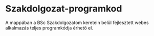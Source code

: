 # Szakdolgozat-programkod
A mappában a BSc Szakdolgozatom keretein belül fejlesztett webes alkalmazás teljes programkódja érhető el.
